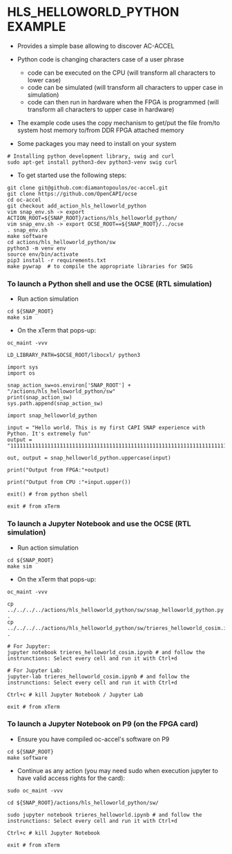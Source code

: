 # HLS_HELLOWORLD_PYTHON EXAMPLE

* Provides a simple base allowing to discover AC-ACCEL
* Python code is changing characters case of a user phrase
  * code can be executed on the CPU (will transform all characters to lower case)
  * code can be simulated (will transform all characters to upper case in simulation)
  * code can then run in hardware when the FPGA is programmed (will transform all characters to upper case in hardware)
* The example code uses the copy mechanism to get/put the file from/to system host memory to/from DDR FPGA attached memory

* Some packages you may need to install on your system

```
# Installing python development library, swig and curl
sudo apt-get install python3-dev python3-venv swig curl
```


* To get started use the following steps:
```
git clone git@github.com:diamantopoulos/oc-accel.git
git clone https://github.com/OpenCAPI/ocse
cd oc-accel
git checkout add_action_hls_helloworld_python
vim snap_env.sh -> export ACTION_ROOT=${SNAP_ROOT}/actions/hls_helloworld_python/
vim snap_env.sh -> export OCSE_ROOT==${SNAP_ROOT}/../ocse
. snap_env.sh
make software
cd actions/hls_helloworld_python/sw
python3 -m venv env
source env/bin/activate
pip3 install -r requirements.txt
make pywrap  # to compile the appropriate libraries for SWIG
```

### To launch a Python shell and use the OCSE (RTL simulation)

* Run action simulation

```
cd ${SNAP_ROOT}
make sim 
```

* On the xTerm that pops-up:

```
oc_maint -vvv

LD_LIBRARY_PATH=$OCSE_ROOT/libocxl/ python3

import sys
import os

snap_action_sw=os.environ['SNAP_ROOT'] + "/actions/hls_helloworld_python/sw"
print(snap_action_sw)
sys.path.append(snap_action_sw)

import snap_helloworld_python
 
input = "Hello world. This is my first CAPI SNAP experience with Python. It's extremely fun"
output = "11111111111111111111111111111111111111111111111111111111111111111111111111111111111111"

out, output = snap_helloworld_python.uppercase(input)

print("Output from FPGA:"+output)

print("Output from CPU :"+input.upper())

exit() # from python shell

exit # from xTerm
```


### To launch a Jupyter Notebook and use the OCSE (RTL simulation)

* Run action simulation

```
cd ${SNAP_ROOT}
make sim 
```

* On the xTerm that pops-up:
```
oc_maint -vvv

cp ../../../../actions/hls_helloworld_python/sw/snap_helloworld_python.py .
cp ../../../../actions/hls_helloworld_python/sw/trieres_helloworld_cosim.ipynb .

# For Jupyter:
jupyter notebook trieres_helloworld_cosim.ipynb # and follow the instrunctions: Select every cell and run it with Ctrl+d

# For Jupyter Lab:
jupyter-lab trieres_helloworld_cosim.ipynb # and follow the instrunctions: Select every cell and run it with Ctrl+d

Ctrl+c # kill Jupyter Notebook / Jupyter Lab

exit # from xTerm

```




### To launch a Jupyter Notebook on P9 (on the FPGA card)

* Ensure you have compiled oc-accel's software on P9

```
cd ${SNAP_ROOT}
make software
```

* Continue as any action (you may need sudo when execution jupyter to have valid access rights for the card):

```
sudo oc_maint -vvv

cd ${SNAP_ROOT}/actions/hls_helloworld_python/sw/

sudo jupyter notebook trieres_helloworld.ipynb # and follow the instrunctions: Select every cell and run it with Ctrl+d

Ctrl+c # kill Jupyter Notebook

exit # from xTerm

```
